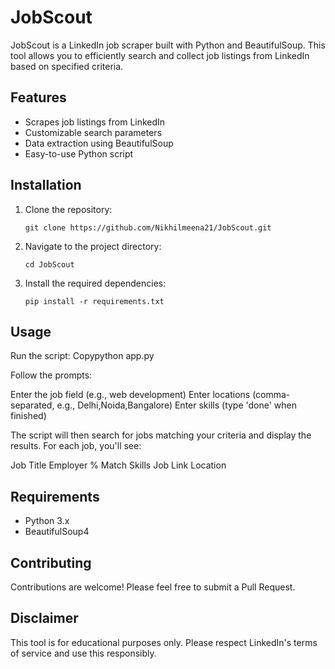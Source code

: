 # JobScout

JobScout is a LinkedIn job scraper built with Python and BeautifulSoup. This tool allows you to efficiently search and collect job listings from LinkedIn based on specified criteria.

## Features

- Scrapes job listings from LinkedIn
- Customizable search parameters
- Data extraction using BeautifulSoup
- Easy-to-use Python script

## Installation

1. Clone the repository:
   ```
   git clone https://github.com/Nikhilmeena21/JobScout.git
   ```
2. Navigate to the project directory:
   ```
   cd JobScout
   ```
3. Install the required dependencies:
   ```
   pip install -r requirements.txt
   ```

## Usage

Run the script:
Copypython app.py

Follow the prompts:

Enter the job field (e.g., web development)
Enter locations (comma-separated, e.g., Delhi,Noida,Bangalore)
Enter skills (type 'done' when finished)


The script will then search for jobs matching your criteria and display the results. For each job, you'll see:

Job Title
Employer
% Match
Skills
Job Link
Location




## Requirements

- Python 3.x
- BeautifulSoup4

## Contributing

Contributions are welcome! Please feel free to submit a Pull Request.

## Disclaimer

This tool is for educational purposes only. Please respect LinkedIn's terms of service and use this responsibly.
